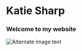 # Katie Sharp
### Welcome to my website 

![Alternate image text](https://someurl/imagelocation/image.png) 
